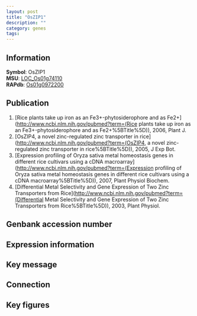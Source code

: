 ```yaml
---
layout: post
title: "OsZIP1"
description: ""
category: genes
tags: 
---
```


## Information
__Symbol__: OsZIP1  
__MSU__: [LOC_Os01g74110](http://rice.plantbiology.msu.edu/cgi-bin/ORF_infopage.cgi?orf=LOC_Os01g74110)  
__RAPdb__: [Os01g0972200](http://rapdb.dna.affrc.go.jp/viewer/gbrowse_details/irgsp1?name=Os01g0972200)  

## Publication
1. [Rice plants take up iron as an Fe3+-phytosiderophore and as Fe2+](http://www.ncbi.nlm.nih.gov/pubmed?term=(Rice plants take up iron as an Fe3+-phytosiderophore and as Fe2+%5BTitle%5D)), 2006, Plant J.
2. [OsZIP4, a novel zinc-regulated zinc transporter in rice](http://www.ncbi.nlm.nih.gov/pubmed?term=(OsZIP4, a novel zinc-regulated zinc transporter in rice%5BTitle%5D)), 2005, J Exp Bot.
3. [Expression profiling of Oryza sativa metal homeostasis genes in different rice cultivars using a cDNA macroarray](http://www.ncbi.nlm.nih.gov/pubmed?term=(Expression profiling of Oryza sativa metal homeostasis genes in different rice cultivars using a cDNA macroarray%5BTitle%5D)), 2007, Plant Physiol Biochem.
4. [Differential Metal Selectivity and Gene Expression of Two Zinc Transporters from Rice](http://www.ncbi.nlm.nih.gov/pubmed?term=(Differential Metal Selectivity and Gene Expression of Two Zinc Transporters from Rice%5BTitle%5D)), 2003, Plant Physiol.

## Genbank accession number

## Expression information

## Key message

## Connection

## Key figures


